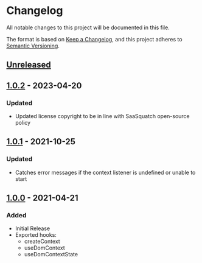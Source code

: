 # Changelog

All notable changes to this project will be documented in this file.

The format is based on [Keep a Changelog](https://keepachangelog.com/en/1.0.0/),
and this project adheres to [Semantic Versioning](https://semver.org/spec/v2.0.0.html).

## [Unreleased]

## [1.0.2] - 2023-04-20

### Updated

- Updated license copyright to be in line with SaaSquatch open-source policy

## [1.0.1] - 2021-10-25

### Updated

- Catches error messages if the context listener is undefined or unable to start

## [1.0.0] - 2021-04-21

### Added

- Initial Release
- Exported hooks:
  - createContext
  - useDomContext
  - useDomContextState

[unreleased]: https://github.com/saasquatch/dom-context-hooks/compare/dom-context-hooks@1.0.2...HEAD
[1.0.2]: https://github.com/saasquatch/dom-context-hooks/releases/tag/dom-context-hooks@1.0.2
[1.0.1]: https://github.com/saasquatch/dom-context-hooks/releases/tag/dom-context-hooks@1.0.1
[1.0.0]: https://github.com/saasquatch/dom-context-hooks/releases/tag/dom-context-hooks@1.0.0
